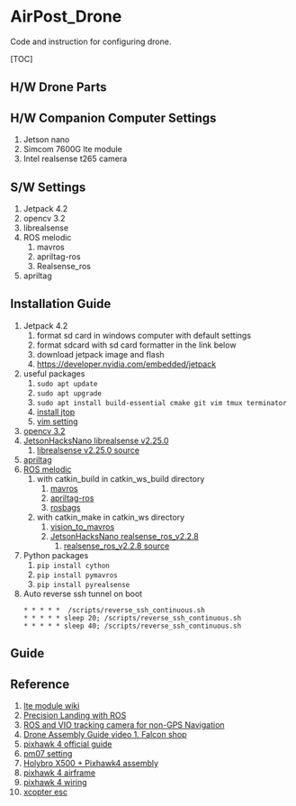 # AirPost_Drone

Code and instruction for configuring drone.

[TOC]

## H/W Drone Parts



## H/W Companion Computer Settings

1. Jetson nano
2. Simcom 7600G lte module
3. Intel realsense t265 camera

## S/W Settings

1. Jetpack 4.2
2. opencv 3.2
3. librealsense
4. ROS melodic
   1. mavros
   2. apriltag-ros
   3. Realsense_ros
5. apriltag

## Installation Guide

1. Jetpack 4.2
   1. format sd card in windows computer with default settings
   2. format sdcard with sd card formatter in the link below
   3. download jetpack image and flash
   4. https://developer.nvidia.com/embedded/jetpack
2. useful packages
   1. ```sudo apt update```
   2. ```sudo apt upgrade```
   3. ```sudo apt install build-essential cmake git vim tmux terminator```
   4. [install jtop](https://github.com/rbonghi/jetson_stats)
   5. [vim setting](https://hyoje420.tistory.com/51)
3. [opencv 3.2](https://github.com/jetsonhacks/buildOpenCVXavier)
4. [JetsonHacksNano librealsense  v2.25.0](https://github.com/JetsonHacksNano/installLibrealsense/tree/vL4T32.2.1)
   1. [librealsense v2.25.0 source](https://github.com/IntelRealSense/librealsense/releases/tag/v2.25.0)
5. [apriltag](https://github.com/AprilRobotics/apriltag)
6. [ROS melodic](http://wiki.ros.org/melodic/Installation/Ubuntu)
   1. with catkin_build in catkin_ws_build directory
      1. [mavros](https://ardupilot.org/dev/docs/ros-install.html#ros-install)
      2. [apriltag-ros](https://github.com/AprilRobotics/apriltag_ros)
      3. [rosbags](https://github.com/ros/ros_comm/tree/melodic-devel)
   2. with catkin_make in catkin_ws directory
      1. [vision_to_mavros](https://github.com/thien94/vision_to_mavros)
      2. [JetsonHacksNano realsense_ros_v2.2.8](https://github.com/JetsonHacksNano/installRealSenseROS/releases/tag/vL4T32.2.1)
         1. [realsense_ros_v2.2.8 source](https://github.com/IntelRealSense/realsense-ros/tree/2.2.8)
7. Python packages
   1. ```pip install cython```
   2. ```pip install pymavros```
   3. ```pip install pyrealsense```
8. Auto reverse ssh tunnel on boot
   ```
   * * * * *  /scripts/reverse_ssh_continuous.sh
   * * * * * sleep 20; /scripts/reverse_ssh_continuous.sh
   * * * * * sleep 40; /scripts/reverse_ssh_continuous.sh
   ```
## Guide

## Reference

1. [lte module wiki](https://www.waveshare.com/wiki/SIM7600G-H_4G_for_Jetson_Nano)
2. [Precision Landing with ROS](https://discuss.ardupilot.org/t/precision-landing-with-ros-realsense-t265-camera-and-apriltag-3-part-2-2/51493)
3. [ROS and VIO tracking camera for non-GPS Navigation](https://ardupilot.org/dev/docs/ros-vio-tracking-camera.html)
4. [Drone Assembly Guide video 1. Falcon shop](https://www.youtube.com/watch?v=IdpUYPuSYhE&ab_channel=KoreaFalcon)
5. [pixhawk 4 official guide](https://docs.px4.io/master/ko/getting_started/px4_basic_concepts.html)
6. [pm07 setting](http://www.holybro.com/product/pixhawk-4-power-module-pm07/) 
7. [Holybro X500 + Pixhawk4 assembly](https://docs.px4.io/master/ko/frames_multicopter/holybro_x500_pixhawk4.html)
8. [pixhawk 4 airframe](https://docs.px4.io/master/ko/airframes/airframe_reference.html)
9. [pixhawk 4 wiring](https://docs.px4.io/master/ko/assembly/quick_start_pixhawk4.html#power)
10. [xcopter esc](https://www.youtube.com/watch?v=nJnbSJwq4Uw&t=199s&ab_channel=Dronejang)

